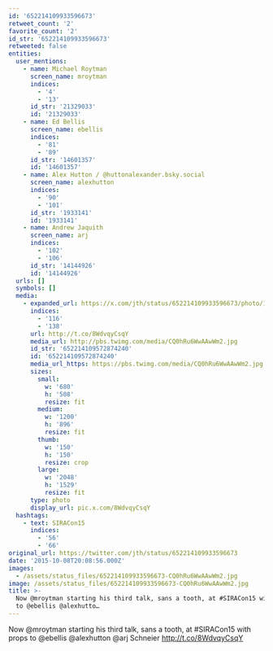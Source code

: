 ```yaml
---
id: '652214109933596673'
retweet_count: '2'
favorite_count: '2'
id_str: '652214109933596673'
retweeted: false
entities:
  user_mentions:
    - name: Michael Roytman
      screen_name: mroytman
      indices:
        - '4'
        - '13'
      id_str: '21329033'
      id: '21329033'
    - name: Ed Bellis
      screen_name: ebellis
      indices:
        - '81'
        - '89'
      id_str: '14601357'
      id: '14601357'
    - name: Alex Hutton / @huttonalexander.bsky.social
      screen_name: alexhutton
      indices:
        - '90'
        - '101'
      id_str: '1933141'
      id: '1933141'
    - name: Andrew Jaquith
      screen_name: arj
      indices:
        - '102'
        - '106'
      id_str: '14144926'
      id: '14144926'
  urls: []
  symbols: []
  media:
    - expanded_url: https://x.com/jth/status/652214109933596673/photo/1
      indices:
        - '116'
        - '138'
      url: http://t.co/8WdvqyCsqY
      media_url: http://pbs.twimg.com/media/CQ0hRu6WwAAwWm2.jpg
      id_str: '652214109572874240'
      id: '652214109572874240'
      media_url_https: https://pbs.twimg.com/media/CQ0hRu6WwAAwWm2.jpg
      sizes:
        small:
          w: '680'
          h: '508'
          resize: fit
        medium:
          w: '1200'
          h: '896'
          resize: fit
        thumb:
          w: '150'
          h: '150'
          resize: crop
        large:
          w: '2048'
          h: '1529'
          resize: fit
      type: photo
      display_url: pic.x.com/8WdvqyCsqY
  hashtags:
    - text: SIRACon15
      indices:
        - '56'
        - '66'
original_url: https://twitter.com/jth/status/652214109933596673
date: '2015-10-08T20:08:56.000Z'
images:
  - /assets/status_files/652214109933596673-CQ0hRu6WwAAwWm2.jpg
image: /assets/status_files/652214109933596673-CQ0hRu6WwAAwWm2.jpg
title: >-
  Now @mroytman starting his third talk, sans a tooth, at #SIRACon15 with props
  to @ebellis @alexhutto…
---
```


Now @mroytman starting his third talk, sans a tooth, at #SIRACon15 with props to @ebellis @alexhutton @arj Schneier http://t.co/8WdvqyCsqY